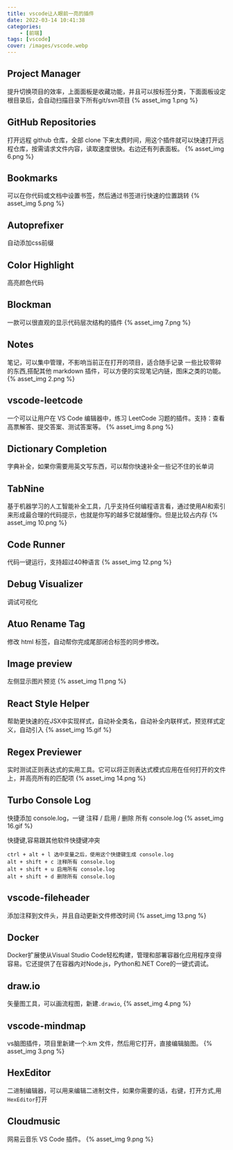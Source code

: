 ```yaml
---
title: vscode让人眼前一亮的插件
date: 2022-03-14 10:41:38
categories: 
    - [前端]
tags: [vscode]
cover: /images/vscode.webp
---
```


## Project Manager
提升切换项目的效率，上面面板是收藏功能，并且可以按标签分类，下面面板设定根目录后，会自动扫描目录下所有git/svn项目
 {% asset_img 1.png  %} 

## GitHub Repositories
打开远程 github 仓库，全部 clone 下来太费时间，用这个插件就可以快速打开远程仓库，按需请求文件内容，读取速度很快。右边还有列表面板。
 {% asset_img 6.png  %}

## Bookmarks
可以在你代码或文档中设置书签，然后通过书签进行快速的位置跳转
 {% asset_img 5.png  %} 
 
<!-- more -->
## Autoprefixer
自动添加css前缀

## Color Highlight
高亮颜色代码

## Blockman
一款可以很直观的显示代码层次结构的插件
 {% asset_img 7.png  %} 


## Notes
笔记，可以集中管理，不影响当前正在打开的项目，适合随手记录 一些比较零碎的东西,搭配其他 markdown 插件，可以方便的实现笔记内链，图床之类的功能。
 {% asset_img 2.png  %} 

## vscode-leetcode
一个可以让用户在 VS Code 编辑器中，练习 LeetCode 习题的插件。支持：查看高票解答、提交答案、测试答案等。
 {% asset_img 8.png  %} 

## Dictionary Completion
字典补全，如果你需要用英文写东西，可以帮你快速补全一些记不住的长单词

## TabNine
基于机器学习的人工智能补全工具，几乎支持任何编程语言看，通过使用AI和索引来形成最合理的代码提示，也就是你写的越多它就越懂你。但是比较占内存
 {% asset_img 10.png  %} 

## Code Runner
代码一键运行，支持超过40种语言
 {% asset_img 12.png  %} 

## Debug Visualizer
调试可视化

## Atuo Rename Tag
修改 html 标签，自动帮你完成尾部闭合标签的同步修改。

##  Image preview
 左侧显示图片预览
{% asset_img 11.png  %} 

## React Style Helper
帮助更快速的在JSX中实现样式，自动补全类名，自动补全内联样式，预览样式定义，自动引入
{% asset_img 15.gif  %} 

## Regex Previewer
实时测试正则表达式的实用工具。它可以将正则表达式模式应用在任何打开的文件上，并高亮所有的匹配项
{% asset_img 14.png  %}


## Turbo Console Log
快捷添加 console.log，一键 注释 / 启用 / 删除 所有 console.log
{% asset_img 16.gif  %}

快捷键,容易跟其他软件快捷键冲突
```
ctrl + alt + l 选中变量之后，使用这个快捷键生成 console.log
alt + shift + c 注释所有 console.log
alt + shift + u 启用所有 console.log
alt + shift + d 删除所有 console.log
```


## vscode-fileheader
添加注释到文件头，并且自动更新文件修改时间
{% asset_img 13.png  %} 

## Docker
Docker扩展使从Visual Studio Code轻松构建，管理和部署容器化应用程序变得容易。它还提供了在容器内对Node.js，Python和.NET Core的一键式调试。

## draw.io
矢量图工具，可以画流程图，新建`.drawio`,
 {% asset_img 4.png  %} 

## vscode-mindmap
vs脑图插件，项目里新建一个.km 文件，然后用它打开，直接编辑脑图。
 {% asset_img 3.png  %} 

 ## HexEditor
 二进制编辑器，可以用来编辑二进制文件，如果你需要的话，右键，打开方式,用`HexEditor`打开

 ## Cloudmusic
网易云音乐 VS Code 插件。
 {% asset_img 9.png  %} 






